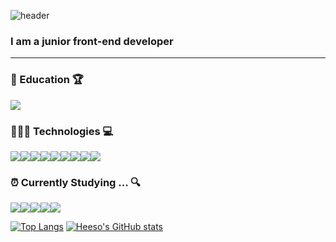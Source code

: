 ![header](https://capsule-render.vercel.app/api?type=waving&color=gradient&height=150&section=header&text=heeso&fontSize=50)

### I am a junior front-end developer
---

### 📝 Education 🏆
<img src="https://img.shields.io/badge/Techit_FE_School-9999FF?style=for-the-badge&logo=lionair&logoColor=white">

### 👩🏻‍💻 Technologies 💻
<div style="display:flex;">
<img src="https://img.shields.io/badge/html5-E34F26?style=for-the-badge&logo=html5&logoColor=white">
<img src="https://img.shields.io/badge/css-1572B6?style=for-the-badge&logo=css3&logoColor=white">
<img src="https://img.shields.io/badge/Tailwind-38B2AC?style=for-the-badge&logo=tailwind-css&logoColor=white">
<img src="https://img.shields.io/badge/javascript-F7DF1E?style=for-the-badge&logo=javascript&logoColor=black">
<img src="https://img.shields.io/badge/axios-5A29E4?style=for-the-badge&logo=axios&logoColor=white">
<img src="https://img.shields.io/badge/zustand-7F2B7B?style=for-the-badge&logo=zustand&logoColor=white">
<img src="https://img.shields.io/badge/Sass-CC6699?style=for-the-badge&logo=Sass&logoColor=white">
<img src="https://img.shields.io/badge/react-61DAFB?style=for-the-badge&logo=react&logoColor=black">
<img src="https://img.shields.io/badge/pocketbase-FFCA28?style=for-the-badge&logo=pocketbase&logoColor=black">
</div>

### ⏰ Currently Studying ... 🔍

<div style="display:flex;">
<img src = "https://img.shields.io/badge/TypeScript-007ACC?style=for-the-badge&logo=typescript&logoColor=white">
<img src = "https://img.shields.io/badge/Vue.js-35495E?style=for-the-badge&logo=vue.js&logoColor=4FC08D">
<img src="https://img.shields.io/badge/vue.js-4FC08D?style=for-the-badge&logo=vue.js&logoColor=white">
<img src="https://img.shields.io/badge/chakra ui-319795?style=for-the-badge&logo=chakra ui&logoColor=white">
<img src="https://img.shields.io/badge/chart.js-FF63845?style=for-the-badge&logo=chart.js&logoColor=white">
</div>

[![Top Langs](https://github-readme-stats.vercel.app/api/top-langs/?username=h2s0&layout=compact)](https://github.com/h2s0/github-readme-stats)
[![Heeso's GitHub stats](https://github-readme-stats.vercel.app/api?username=h2s0)](https://github.com/h2s0/github-readme-stats)
